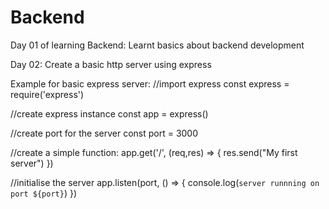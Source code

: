 # Backend

Day 01 of learning Backend:
Learnt basics about backend development

Day 02:
Create a basic http server using express

Example for basic express server:
//import express
const express = require('express')

//create express instance
const app = express()

//create port for the server
const port = 3000

//create a simple function:
app.get('/', (req,res) => {
  res.send("My first server")
})

//initialise the server
app.listen(port, () => {
  console.log(`server runnning on port ${port}`)
})
  

